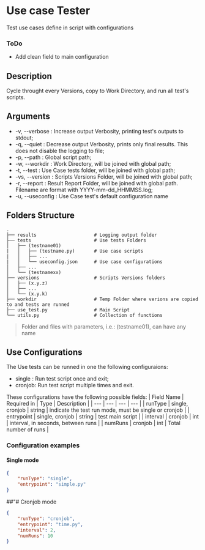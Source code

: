 # Use case Tester

Test use cases define in script with configurations

### ToDo
 - Add clean field to main configuration

 ## Description
 Cycle throught every Versions, copy to Work Directory, and run all test's scripts.

 ## Arguments
 - -v, --verbose : Increase output Verbosity, printing test's outputs to stdout;
 - -q, --quiet : Decrease output Verbosity, prints only final results. This does not disable the logging to file;
 - -p, --path : Global script path;
 - -w, --workdir : Work Directory, will be joined with global path;
 - -t, --test : Use Case tests folder, will be joined with global path;
 - -vs, --version : Scripts Versions Folder, will be joined with global path;
 - -r, --report : Result Report Folder, will be joined with global path. Filename are format with YYYY-mm-dd_HHMMSS.log;
 - -u, --useconfig : Use Case test's default configuration name

 ## Folders Structure
    .
    ├── results                     # Logging output folder
    ├── tests                       # Use tests Folders
    │   ├── (testname01)
    |   │   ├── (testname.py)       # Use case scripts
    |   │   ├── ...
    |   │   └── useconfig.json      # Use case configurations
    │   ├── ...
    │   └── (testnamexx)
    ├── versions                    # Scripts Versions folders
    │   ├── (x.y.z)
    │   ├── ...
    │   └── (x.y.k)
    ├── workdir                     # Temp Folder where verions are copied to and tests are runned
    ├── use_test.py                 # Main Script
    └── utils.py                    # Collection of functions

> Folder and files with parameters, i.e.: (testname01), can have any name

## Use Configurations
The Use tests can be runned in one the following configuraions:
 - single : Run test script once and exit;
 - cronjob: Run test script multiple times and exit.

These configurations have the following possible fields:
| Field Name | Required in | Type | Description |
| --- | --- | --- | --- |
| runType | single, cronjob | string | indicate the test run mode, must be single or cronjob |
| entrypoint | single, cronjob | string | test main script |
| interval | cronjob | int | interval, in seconds, between runs |
| numRuns | cronjob | int | Total number of runs |

### Configuration examples
#### Single mode
```json
{
    "runType": "single",
    "entrypoint": "simple.py"
}
```

##"# Cronjob mode
```json
{
    "runType": "cronjob",
    "entrypoint": "time.py",
    "interval": 2,
    "numRuns": 10
}
```